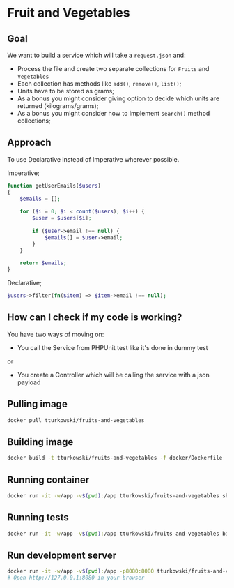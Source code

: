 # Fruit and Vegetables

## Goal
We want to build a service which will take a `request.json` and:
* Process the file and create two separate collections for `Fruits` and `Vegetables`
* Each collection has methods like `add()`, `remove()`, `list()`;
* Units have to be stored as grams;
* As a bonus you might consider giving option to decide which units are returned (kilograms/grams);
* As a bonus you might consider how to implement `search()` method collections;

## Approach
To use Declarative instead of Imperative wherever possible.

Imperative;
```php
function getUserEmails($users)
{
    $emails = [];
    
    for ($i = 0; $i < count($users); $i++) {
        $user = $users[$i];
        
        if ($user->email !== null) {
            $emails[] = $user->email;
        }
    }

    return $emails;
}
```
Declarative;
```php
$users->filter(fn($item) => $item->email !== null);
```

## How can I check if my code is working?
You have two ways of moving on:
* You call the Service from PHPUnit test like it's done in dummy test

or

* You create a Controller which will be calling the service with a json payload

## Pulling image
```bash
docker pull tturkowski/fruits-and-vegetables
```

## Building image
```bash
docker build -t tturkowski/fruits-and-vegetables -f docker/Dockerfile .
```

## Running container
```bash
docker run -it -w/app -v$(pwd):/app tturkowski/fruits-and-vegetables sh 
```

## Running tests
```bash
docker run -it -w/app -v$(pwd):/app tturkowski/fruits-and-vegetables bin/phpunit
```

## Run development server
```bash
docker run -it -w/app -v$(pwd):/app -p8080:8080 tturkowski/fruits-and-vegetables php -S 0.0.0.0:8080 -t /app/public
# Open http://127.0.0.1:8080 in your browser
```
